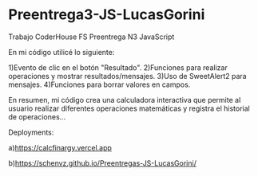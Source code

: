 # Preentrega3-JS-LucasGorini
Trabajo CoderHouse FS Preentrega N3 JavaScript

En mi código utilicé lo siguiente:

1)Evento de clic en el botón "Resultado".
2)Funciones para realizar operaciones y mostrar resultados/mensajes.
3)Uso de SweetAlert2 para mensajes.
4)Funciones para borrar valores en campos.
   
En resumen, mi código crea una calculadora interactiva que permite al usuario realizar diferentes operaciones matemáticas y registra el historial de operaciones...


Deployments:       

a)https://calcfinargy.vercel.app

b)https://schenvz.github.io/Preentregas-JS-LucasGorini/
